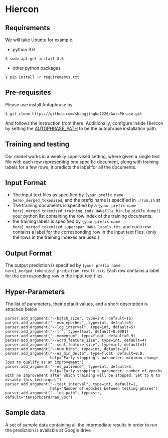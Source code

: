 # Hiercon


## Requirements

We will take Ubuntu for example.

* python 3.6
```
$ sudo apt-get install 3.6
```
* other python packages
```
$ pip install -r requirements.txt
```

## Pre-requisites
Please use install Autophrase by
```
$ git clone https://github.com/shangjingbo1226/AutoPhrase.git
```
And follows the instruction from there. Additionally, configure inside Hiercon by setting the [AUTOPHRASE_PATH](https://github.com/kleeeeea/Hiercon/blob/d52c6e37366b005513aaf3ac3b67940a8d26f5b0/candidate_generation/to_json/autophrase.py#L15)
to be the autophrase installation path.


## Training and testing
Our model works in a weakily supervised setting, where given a single text file with each row representing one specific document, 
along with training labels for a few rows, it predicts the label for all the documents.

## Input Format
* The input text files as specified by ```{your prefix name here}_merged_tokenized```, and the prefix name is specified in ```./run.sh``` at
* The training documents is specified by a ```{your prefix name here}_merged_tokenized_training_inds_HANsFile.bin```, by ```pickle.dump()``` your python list containing the row index of the training documents.
* the training labels is specified by  ```{your prefix name here}_merged_tokenized_superspan_HANs_labels.txt```, and each row contains a label for the corresponding row in the input text files. (only the rows in the training indexes are used.)

## Output Format
The output prediction is specified by ```{your prefix name here}_merged_tokenized_prediction_result.txt```. Each row contains a label for the corresponding row in the input text files.

## Hyper-Parameters
The list of parameters, their default values, and a short description is attached below
```
parser.add_argument("--batch_size", type=int, default=16)
parser.add_argument("--num_epoches", type=int, default=5)
parser.add_argument("--log_interval", type=int, default=5)
parser.add_argument("--lr", type=float, default=0.0001)
parser.add_argument("--momentum", type=float, default=0.9)
parser.add_argument("--word_feature_size", type=int, default=4)
parser.add_argument("--sent_feature_size", type=int, default=3)
parser.add_argument("--num_bins", type=int, default=10)
parser.add_argument("--es_min_delta", type=float, default=0.0,
                    help="Early stopping's parameter: minimum change loss to qualify as an improvement")
parser.add_argument("--es_patience", type=int, default=5,
                    help="Early stopping's parameter: number of epochs with no improvement after which training will be stopped. Set to 0 to disable this technique.")
parser.add_argument("--test_interval", type=int, default=1,
                    help="Number of epoches between testing phases")
parser.add_argument("--log_path", type=str, default="tensorboard/han_voc")
```

## Sample data
A set of sample data containing all the intermediate results in order to run the prediction is available at Google drive
